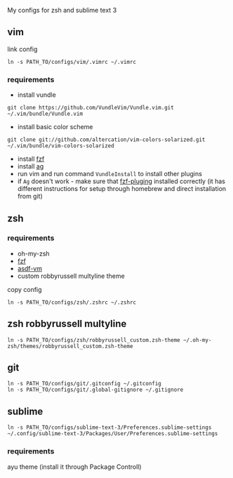 My configs for zsh and sublime text 3

## vim

link config
```
ln -s PATH_TO/configs/vim/.vimrc ~/.vimrc
```

### requirements

* install vundle
```
git clone https://github.com/VundleVim/Vundle.vim.git ~/.vim/bundle/Vundle.vim
```
* install basic color scheme
```
git clone git://github.com/altercation/vim-colors-solarized.git ~/.vim/bundle/vim-colors-solarized
```
* install [fzf](https://github.com/junegunn/fzf#using-git)
* install [ag](https://github.com/ggreer/the_silver_searcher#installing)
* run vim and run command `VundleInstall` to install other plugins
* if `Ag` doesn't work - make sure that [fzf-pluging](https://github.com/junegunn/fzf#installation)
installed correctly (it has different instructions for setup through homebrew and direct installation from git)

## zsh

### requirements

* oh-my-zsh
* [fzf](https://github.com/junegunn/fzf#using-git)
* [asdf-vm](https://asdf-vm.com/#/core-manage-asdf-vm)
* custom robbyrussell multyline theme

copy config
```
ln -s PATH_TO/configs/zsh/.zshrc ~/.zshrc
```

## zsh robbyrussell multyline

```
ln -s PATH_TO/configs/zsh/robbyrussell_custom.zsh-theme ~/.oh-my-zsh/themes/robbyrussell_custom.zsh-theme
```

## git

```
ln -s PATH_TO/configs/git/.gitconfig ~/.gitconfig
ln -s PATH_TO/configs/git/.global-gitignore ~/.gitignore
```

## sublime

```
ln -s PATH_TO/configs/sublime-text-3/Preferences.sublime-settings ~/.config/sublime-text-3/Packages/User/Preferences.sublime-settings
```

### requirements

ayu theme (install it through Package Controll)
